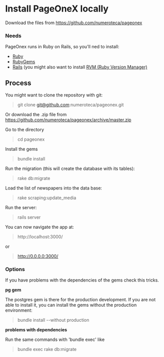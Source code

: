 Install PageOneX locally
==========================
Download the files from https://github.com/numeroteca/pageonex

### Needs
PageOnex runs in Ruby on Rails, so you'll ned to install:
+ [Ruby](http://www.ruby-lang.org/en/downloads/)
+ [RubyGems](http://docs.rubygems.org/)
+ [Rails](http://rubyonrails.org/download) (you might also want to install [RVM (Ruby Version Manager)](https://rvm.io/)

Process
-------
You might want to clone the repository with git:
> git clone git@github.com:numeroteca/pageonex.git

Or download the .zip file from https://github.com/numeroteca/pageonex/archive/master.zip

Go to the directory
> cd pageonex

Install the gems
> bundle install

Run the migration (this will create the database with its tables):
> rake db:migrate

Load the list of newspapers into the data base:
> rake scraping:update_media

Run the server:
> rails server

You can now navigate the app at:
> http://localhost:3000/ 

or 
> http://0.0.0.0:3000/

### Options
If you have problems with the dependencies of the gems check this tricks.

**pg gem**

The postgres gem is there for the production development. If you are not able to install it, you can install the gems without the production environment:
>bundle install --without production

**problems with dependencies**

Run the same commands with 'bundle exec' like
>bundle exec rake db:migrate
